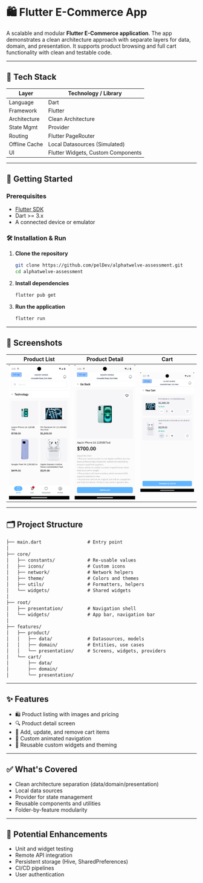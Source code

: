 # 🛍️ Flutter E-Commerce App

A scalable and modular **Flutter E-Commerce application**. The app demonstrates a clean architecture approach with separate layers for data, domain, and presentation. It supports product browsing and full cart functionality with clean and testable code.

---

## 🧱 Tech Stack

| Layer         | Technology / Library                |
|--------------|--------------------------------------|
| Language      | Dart                                |
| Framework     | Flutter                             |
| Architecture  | Clean Architecture                  |
| State Mgmt    | Provider                            |
| Routing       | Flutter PageRouter             |
| Offline Cache | Local Datasources (Simulated)       |
| UI            | Flutter Widgets, Custom Components  |

---

## 🚀 Getting Started

### Prerequisites

- [Flutter SDK](https://docs.flutter.dev/get-started/install)
- Dart >= 3.x
- A connected device or emulator

### 🛠 Installation & Run

1. **Clone the repository**
   ```bash
   git clone https://github.com/pelDev/alphatwelve-assessment.git
   cd alphatwelve-assessment
   ```

2. **Install dependencies**
   ```bash
   flutter pub get
   ```

3. **Run the application**
   ```bash
   flutter run
   ```

---

## 📸 Screenshots

| Product List | Product Detail | Cart |
|--------------|----------------|------|
| ![List](screenshots/product_list.png) | ![Detail](screenshots/product_detail.png) | ![Cart](screenshots/cart.png) |

---

## 🗂️ Project Structure

```
├── main.dart                 # Entry point
│
├── core/
│   ├── constants/            # Re-usable values
│   ├── icons/                # Custom icons
│   ├── network/              # Network helpers
│   ├── theme/                # Colors and themes
│   ├── utils/                # Formatters, helpers
│   └── widgets/              # Shared widgets
│
├── root/
│   ├── presentation/         # Navigation shell
│   └── widgets/              # App bar, navigation bar
│
├── features/
│   ├── product/
│   │   ├── data/             # Datasources, models
│   │   ├── domain/           # Entities, use cases
│   │   └── presentation/     # Screens, widgets, providers
│   └── cart/
│       ├── data/
│       ├── domain/
│       └── presentation/
```

---

## ✨ Features

- 🛍️ Product listing with images and pricing
- 🔍 Product detail screen
- 🛒 Add, update, and remove cart items
- 🧭 Custom animated navigation
- 💅 Reusable custom widgets and theming

---

## ✅ What's Covered

- Clean architecture separation (data/domain/presentation)
- Local data sources
- Provider for state management
- Reusable components and utilities
- Folder-by-feature modularity

---

## 🧪 Potential Enhancements

- Unit and widget testing
- Remote API integration
- Persistent storage (Hive, SharedPreferences)
- CI/CD pipelines
- User authentication